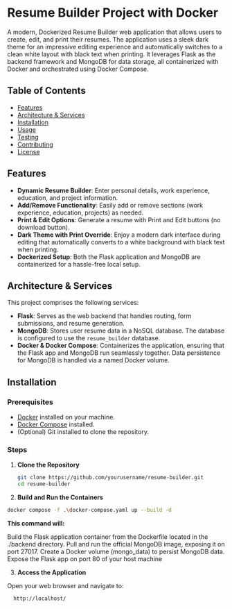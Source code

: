 # Resume Builder Project with Docker

A modern, Dockerized Resume Builder web application that allows users to create, edit, and print their resumes. The application uses a sleek dark theme for an impressive editing experience and automatically switches to a clean white layout with black text when printing. It leverages Flask as the backend framework and MongoDB for data storage, all containerized with Docker and orchestrated using Docker Compose.

## Table of Contents

- [Features](#features)
- [Architecture & Services](#architecture--services)
- [Installation](#installation)
- [Usage](#usage)
- [Testing](#testing)
- [Contributing](#contributing)
- [License](#license)

## Features

- **Dynamic Resume Builder**: Enter personal details, work experience, education, and project information.
- **Add/Remove Functionality**: Easily add or remove sections (work experience, education, projects) as needed.
- **Print & Edit Options**: Generate a resume with Print and Edit buttons (no download button).
- **Dark Theme with Print Override**: Enjoy a modern dark interface during editing that automatically converts to a white background with black text when printing.
- **Dockerized Setup**: Both the Flask application and MongoDB are containerized for a hassle-free local setup.

## Architecture & Services

This project comprises the following services:

- **Flask**: Serves as the web backend that handles routing, form submissions, and resume generation.
- **MongoDB**: Stores user resume data in a NoSQL database. The database is configured to use the `resume_builder` database.
- **Docker & Docker Compose**: Containerizes the application, ensuring that the Flask app and MongoDB run seamlessly together. Data persistence for MongoDB is handled via a named Docker volume.

## Installation

### Prerequisites

- [Docker](https://www.docker.com/get-started) installed on your machine.
- [Docker Compose](https://docs.docker.com/compose/install/) installed.
- (Optional) Git installed to clone the repository.

### Steps

1. **Clone the Repository**

   ```bash
   git clone https://github.com/yourusername/resume-builder.git
   cd resume-builder

2. **Build and Run the Containers**

  ```bash
  docker compose -f .\docker-compose.yaml up --build -d
```

**This command will:**
  
  Build the Flask application container from the Dockerfile located in the ./backend directory.
  Pull and run the official MongoDB image, exposing it on port 27017.
  Create a Docker volume (mongo_data) to persist MongoDB data.
  Expose the Flask app on port 80 of your host machine

3. **Access the Application**

Open your web browser and navigate to:

```bash
  http://localhost/
```





